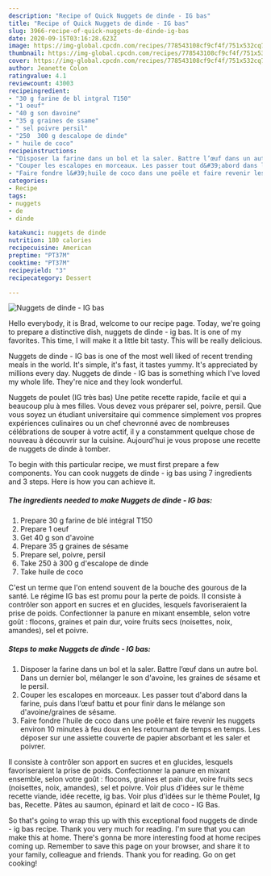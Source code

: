 ```yaml
---
description: "Recipe of Quick Nuggets de dinde - IG bas"
title: "Recipe of Quick Nuggets de dinde - IG bas"
slug: 3966-recipe-of-quick-nuggets-de-dinde-ig-bas
date: 2020-09-15T03:16:28.623Z
image: https://img-global.cpcdn.com/recipes/778543108cf9cf4f/751x532cq70/nuggets-de-dinde-ig-bas-photo-principale-de-la-recette.jpg
thumbnail: https://img-global.cpcdn.com/recipes/778543108cf9cf4f/751x532cq70/nuggets-de-dinde-ig-bas-photo-principale-de-la-recette.jpg
cover: https://img-global.cpcdn.com/recipes/778543108cf9cf4f/751x532cq70/nuggets-de-dinde-ig-bas-photo-principale-de-la-recette.jpg
author: Jeanette Colon
ratingvalue: 4.1
reviewcount: 43003
recipeingredient:
- "30 g farine de bl intgral T150"
- "1 oeuf"
- "40 g son davoine"
- "35 g graines de ssame"
- " sel poivre persil"
- "250  300 g descalope de dinde"
- " huile de coco"
recipeinstructions:
- "Disposer la farine dans un bol et la saler. Battre l’œuf dans un autre bol. Dans un dernier bol, mélanger le son d&#39;avoine, les graines de sésame et le persil."
- "Couper les escalopes en morceaux. Les passer tout d&#39;abord dans la farine, puis dans l’œuf battu et pour finir dans le mélange son d&#39;avoine/graines de sésame."
- "Faire fondre l&#39;huile de coco dans une poêle et faire revenir les nuggets environ 10 minutes à feu doux en les retournant de temps en temps. Les déposer sur une assiette couverte de papier absorbant et les saler et poivrer."
categories:
- Recipe
tags:
- nuggets
- de
- dinde

katakunci: nuggets de dinde 
nutrition: 180 calories
recipecuisine: American
preptime: "PT37M"
cooktime: "PT37M"
recipeyield: "3"
recipecategory: Dessert

---
```



![Nuggets de dinde - IG bas](https://img-global.cpcdn.com/recipes/778543108cf9cf4f/751x532cq70/nuggets-de-dinde-ig-bas-photo-principale-de-la-recette.jpg)

Hello everybody, it is Brad, welcome to our recipe page. Today, we're going to prepare a distinctive dish, nuggets de dinde - ig bas. It is one of my favorites. This time, I will make it a little bit tasty. This will be really delicious.

Nuggets de dinde - IG bas is one of the most well liked of recent trending meals in the world. It's simple, it's fast, it tastes yummy. It's appreciated by millions every day. Nuggets de dinde - IG bas is something which I've loved my whole life. They're nice and they look wonderful.

Nuggets de poulet (IG très bas) Une petite recette rapide, facile et qui a beaucoup plu à mes filles. Vous devez vous préparer sel, poivre, persil. Que vous soyez un étudiant universitaire qui commence simplement vos propres expériences culinaires ou un chef chevronné avec de nombreuses célébrations de souper à votre actif, il y a constamment quelque chose de nouveau à découvrir sur la cuisine. Aujourd&#39;hui je vous propose une recette de nuggets de dinde à tomber.


To begin with this particular recipe, we must first prepare a few components. You can cook nuggets de dinde - ig bas using 7 ingredients and 3 steps. Here is how you can achieve it.

<!--inarticleads1-->

##### The ingredients needed to make Nuggets de dinde - IG bas:

1. Prepare 30 g farine de blé intégral T150
1. Prepare 1 oeuf
1. Get 40 g son d&#39;avoine
1. Prepare 35 g graines de sésame
1. Prepare  sel, poivre, persil
1. Take 250 à 300 g d&#39;escalope de dinde
1. Take  huile de coco


C&#39;est un terme que l&#39;on entend souvent de la bouche des gourous de la santé. Le régime IG bas est promu pour la perte de poids. Il consiste à contrôler son apport en sucres et en glucides, lesquels favoriseraient la prise de poids. Confectionner la panure en mixant ensemble, selon votre goût : flocons, graines et pain dur, voire fruits secs (noisettes, noix, amandes), sel et poivre. 

<!--inarticleads2-->

##### Steps to make Nuggets de dinde - IG bas:

1. Disposer la farine dans un bol et la saler. Battre l’œuf dans un autre bol. Dans un dernier bol, mélanger le son d&#39;avoine, les graines de sésame et le persil.
1. Couper les escalopes en morceaux. Les passer tout d&#39;abord dans la farine, puis dans l’œuf battu et pour finir dans le mélange son d&#39;avoine/graines de sésame.
1. Faire fondre l&#39;huile de coco dans une poêle et faire revenir les nuggets environ 10 minutes à feu doux en les retournant de temps en temps. Les déposer sur une assiette couverte de papier absorbant et les saler et poivrer.


Il consiste à contrôler son apport en sucres et en glucides, lesquels favoriseraient la prise de poids. Confectionner la panure en mixant ensemble, selon votre goût : flocons, graines et pain dur, voire fruits secs (noisettes, noix, amandes), sel et poivre. Voir plus d&#39;idées sur le thème recette viande, idée recette, ig bas. Voir plus d&#39;idées sur le thème Poulet, Ig bas, Recette. Pâtes au saumon, épinard et lait de coco - IG Bas. 

So that's going to wrap this up with this exceptional food nuggets de dinde - ig bas recipe. Thank you very much for reading. I'm sure that you can make this at home. There's gonna be more interesting food at home recipes coming up. Remember to save this page on your browser, and share it to your family, colleague and friends. Thank you for reading. Go on get cooking!
